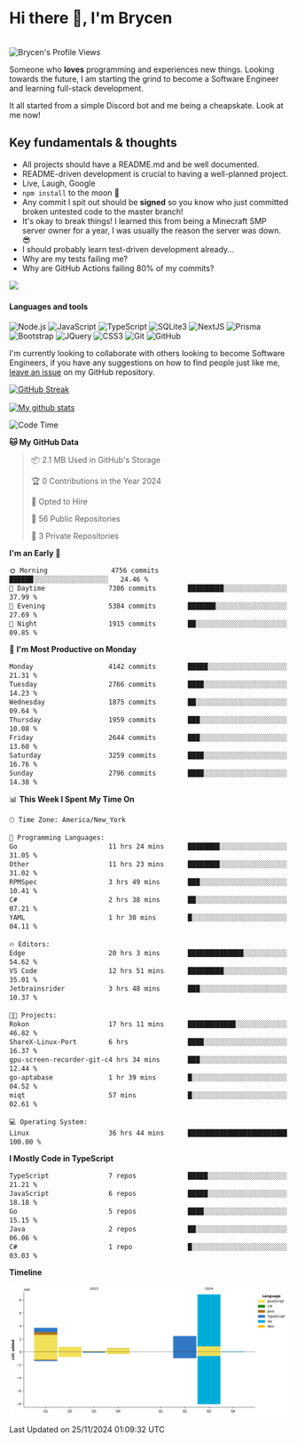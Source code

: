# Hi there 👋, I'm Brycen

<br>
<img src="https://komarev.com/ghpvc/?username=BrycensRanch" alt="Brycen's Profile Views" />

Someone who **loves** programming and experiences new things. Looking towards the future, I am starting the grind to become a Software Engineer and learning full-stack development.

It all started from a simple Discord bot and me being a cheapskate. Look at me now!

## Key fundamentals & thoughts

- All projects should have a README.md and be well documented.
- README-driven development is crucial to having a well-planned project.
- Live, Laugh, Google
- `npm install` to the moon 🚀
- Any commit I spit out should be **signed** so you know who just committed broken untested code to the master branch!
- It's okay to break things! I learned this from being a Minecraft SMP server owner for a year, I was usually the reason the server was down. 😎
- I should probably learn test-driven development already...
- Why are my tests failing me?
- Why are GitHub Actions failing 80% of my commits? 

<img src="https://res.cloudinary.com/practicaldev/image/fetch/s--OoBLh7-Q--/c_limit%2Cf_auto%2Cfl_progressive%2Cq_auto%2Cw_880/https://cdn-images-1.medium.com/max/1614/1%2A8BlqJ8lNVZzuRjAg1mZ50w.png" height="400"/>

<h4>Languages and tools</h4>
<p>
  <img src="https://img.shields.io/badge/node.js%20-%2343853D.svg?&style=for-the-badge&logo=node.js&logoColor=white" alt="Node.js" />
  <img src="https://img.shields.io/badge/javascript%20-%23323330.svg?&style=for-the-badge&logo=javascript&logoColor=%23F7DF1E" alt="JavaScript" />
  <img src="https://img.shields.io/badge/typescript%20-%23323330.svg?&style=for-the-badge&logo=typescript&logoColor=#3467eb" alt="TypeScript" />
  <img src="https://img.shields.io/badge/sqlite3%20-%23323330.svg?&style=for-the-badge&logo=sqlite&logoColor=#3467eb" alt="SQLite3" />
  <img src="https://img.shields.io/badge/Next.JS%20-%23323330.svg?&style=for-the-badge&logo=next.js&logoColor=#3467eb" alt="NextJS" />
  <img src="https://img.shields.io/badge/Prisma%20-%23323330.svg?&style=for-the-badge&logo=prisma&logoColor=#3467eb" alt="Prisma" />
  <img src="https://img.shields.io/badge/bootstrap%20-%23323330.svg?&style=for-the-badge&logo=bootstrap" alt="Bootstrap" />
  <img src="https://img.shields.io/badge/jquery%20-%23323330.svg?&style=for-the-badge&logo=jquery" alt="JQuery" />
  <img src="https://img.shields.io/badge/css3%20-%23323330.svg?&style=for-the-badge&logo=css3" alt="CSS3" />
  <img src="https://img.shields.io/badge/git%20-%23323330.svg?&style=for-the-badge&logo=git" alt="Git" />
  <img src="https://img.shields.io/badge/github%20-%23323330.svg?&style=for-the-badge&logo=github" alt="GitHub" />
</p>

 I'm currently looking to collaborate with others looking to become Software Engineers, if you have any suggestions on how to find people just like me, [leave an issue](https://github.com/BrycensRanch/BrycensRanch/issues/new) on my GitHub repository.
 
 <p><a href="https://git.io/streak-stats"><img src="https://streak-stats.demolab.com?cache&user=BrycensRanch&amp;theme=dark&amp;hide_border=true&amp;fire=EB5454&amp;ring=0CEB19" alt="GitHub Streak"></a></p>

<a href="https://github.com/anuraghazra/github-readme-stats">
  <img align="center" src="https://github-readme-stats.anuraghazra1.vercel.app/api?username=BrycensRanch&show_icons=true&line_height=27&include_all_commits=true" alt="My github stats" />
</a>

<!--START_SECTION:waka-->
![Code Time](http://img.shields.io/badge/Code%20Time-1%2C217%20hrs%2021%20mins-blue)

**🐱 My GitHub Data** 

> 📦 2.1 MB Used in GitHub's Storage 
 > 
> 🏆 0 Contributions in the Year 2024
 > 
> 💼 Opted to Hire
 > 
> 📜 56 Public Repositories 
 > 
> 🔑 3 Private Repositories 
 > 
**I'm an Early 🐤** 

```text
🌞 Morning                4756 commits        ██████░░░░░░░░░░░░░░░░░░░   24.46 % 
🌆 Daytime                7386 commits        █████████░░░░░░░░░░░░░░░░   37.99 % 
🌃 Evening                5384 commits        ███████░░░░░░░░░░░░░░░░░░   27.69 % 
🌙 Night                  1915 commits        ██░░░░░░░░░░░░░░░░░░░░░░░   09.85 % 
```
📅 **I'm Most Productive on Monday** 

```text
Monday                   4142 commits        █████░░░░░░░░░░░░░░░░░░░░   21.31 % 
Tuesday                  2766 commits        ████░░░░░░░░░░░░░░░░░░░░░   14.23 % 
Wednesday                1875 commits        ██░░░░░░░░░░░░░░░░░░░░░░░   09.64 % 
Thursday                 1959 commits        ███░░░░░░░░░░░░░░░░░░░░░░   10.08 % 
Friday                   2644 commits        ███░░░░░░░░░░░░░░░░░░░░░░   13.60 % 
Saturday                 3259 commits        ████░░░░░░░░░░░░░░░░░░░░░   16.76 % 
Sunday                   2796 commits        ████░░░░░░░░░░░░░░░░░░░░░   14.38 % 
```


📊 **This Week I Spent My Time On** 

```text
🕑︎ Time Zone: America/New_York

💬 Programming Languages: 
Go                       11 hrs 24 mins      ████████░░░░░░░░░░░░░░░░░   31.05 % 
Other                    11 hrs 23 mins      ████████░░░░░░░░░░░░░░░░░   31.02 % 
RPMSpec                  3 hrs 49 mins       ███░░░░░░░░░░░░░░░░░░░░░░   10.41 % 
C#                       2 hrs 38 mins       ██░░░░░░░░░░░░░░░░░░░░░░░   07.21 % 
YAML                     1 hr 30 mins        █░░░░░░░░░░░░░░░░░░░░░░░░   04.11 % 

🔥 Editors: 
Edge                     20 hrs 3 mins       ██████████████░░░░░░░░░░░   54.62 % 
VS Code                  12 hrs 51 mins      █████████░░░░░░░░░░░░░░░░   35.01 % 
Jetbrainsrider           3 hrs 48 mins       ███░░░░░░░░░░░░░░░░░░░░░░   10.37 % 

🐱‍💻 Projects: 
Rokon                    17 hrs 11 mins      ████████████░░░░░░░░░░░░░   46.82 % 
ShareX-Linux-Port        6 hrs               ████░░░░░░░░░░░░░░░░░░░░░   16.37 % 
gpu-screen-recorder-git-c4 hrs 34 mins       ███░░░░░░░░░░░░░░░░░░░░░░   12.44 % 
go-aptabase              1 hr 39 mins        █░░░░░░░░░░░░░░░░░░░░░░░░   04.52 % 
miqt                     57 mins             █░░░░░░░░░░░░░░░░░░░░░░░░   02.61 % 

💻 Operating System: 
Linux                    36 hrs 44 mins      █████████████████████████   100.00 % 
```

**I Mostly Code in TypeScript** 

```text
TypeScript               7 repos             █████░░░░░░░░░░░░░░░░░░░░   21.21 % 
JavaScript               6 repos             █████░░░░░░░░░░░░░░░░░░░░   18.18 % 
Go                       5 repos             ████░░░░░░░░░░░░░░░░░░░░░   15.15 % 
Java                     2 repos             ██░░░░░░░░░░░░░░░░░░░░░░░   06.06 % 
C#                       1 repo              █░░░░░░░░░░░░░░░░░░░░░░░░   03.03 % 
```



**Timeline**

![Lines of Code chart](https://raw.githubusercontent.com/BrycensRanch/BrycensRanch/main/assets/bar_graph.png)


 Last Updated on 25/11/2024 01:09:32 UTC
<!--END_SECTION:waka-->

<!--
**BrycensRanch/BrycensRanch** is a ✨ _special_ ✨ repository because its `README.md` (this file) appears on your GitHub profile.

Here are some ideas to get you started:

- 🔭 I’m currently working on ...
- 🌱 I’m currently learning ...
- 👯 I’m looking to collaborate on ...
- 🤔 I’m looking for help with ...
- 💬 Ask me about ...
- 📫 How to reach me: ...
- 😄 Pronouns: ...
- ⚡ Fun fact: ...
-->
